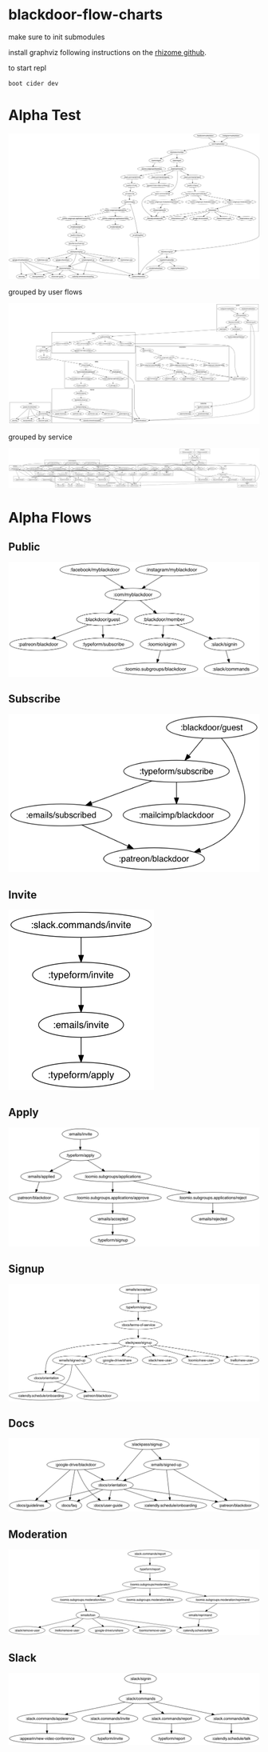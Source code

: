 # blackdoor-flow-charts

make sure to init submodules

install graphviz following instructions on the [rhizome github](https://github.com/ztellman/rhizome).

to start repl

```
boot cider dev
```

# Alpha Test

![Alpha Test](graphs/alpha.png)

grouped by user flows

![Alpha Flows](graphs/alpha-flows.png)

grouped by service

![Alpha Flows](graphs/alpha-services-parents.png)

# Alpha Flows

## Public
![Public](graphs/flows/public.png)
## Subscribe
![Subscribe](graphs/flows/subscribe.png)
## Invite
![Invite](graphs/flows/invite.png)
## Apply
![Apply](graphs/flows/apply.png)
## Signup
![Signup](graphs/flows/signup.png)
## Docs
![Docs](graphs/flows/docs.png)
## Moderation
![moderation](graphs/flows/moderation.png)
## Slack
![Slack](graphs/flows/slack.png)

